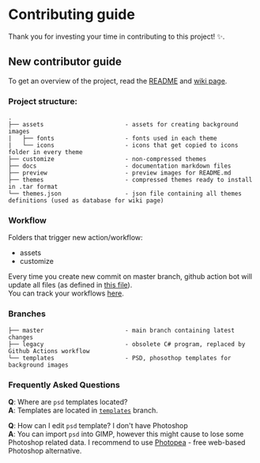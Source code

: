 # Contributing guide

Thank you for investing your time in contributing to this project! :sparkles:. 

## New contributor guide

To get an overview of the project, read the [README](README.md) and [wiki page](https://github.com/AdisonCavani/distro-grub-themes/wiki).

### Project structure:

```
.
├── assets                       - assets for creating background images
|   ├── fonts                    - fonts used in each theme
|   └── icons                    - icons that get copied to icons folder in every theme
├── customize                    - non-compressed themes
├── docs                         - documentation markdown files
├── preview                      - preview images for README.md
├── themes                       - compressed themes ready to install in .tar format
└── themes.json                  - json file containing all themes definitions (used as database for wiki page)
```

### Workflow

Folders that trigger new action/workflow:

- assets
- customize

Every time you create new commit on master branch, github action bot will update all files (as defined in [this file](https://github.com/AdisonCavani/distro-grub-themes/blob/master/.github/workflows/update-content.yml)).  
You can track your workflows [here](https://github.com/AdisonCavani/distro-grub-themes/actions).

### Branches

```
├── master                       - main branch containing latest changes
├── legacy                       - obsolete C# program, replaced by Github Actions workflow
└── templates                    - PSD, phosothop templates for background images
```

### Frequently Asked Questions
**Q**: Where are `psd` templates located?  
**A**: Templates are located in [`templates`](https://github.com/AdisonCavani/distro-grub-themes/tree/templates) branch.

**Q**: How can I edit `psd` template? I don't have Photoshop  
**A**: You can import `psd` into GIMP, however this might cause to lose some Photoshop related data. I recommend to use [Photopea](https://www.photopea.com/) - free web-based Photoshop alternative.
